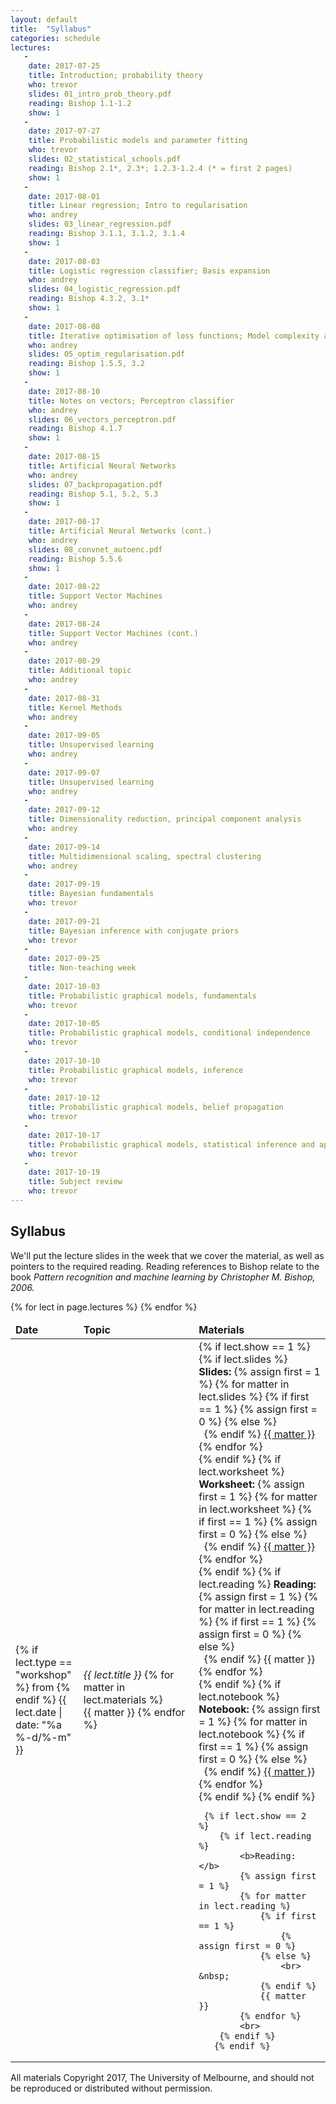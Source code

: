 ```yaml
---
layout: default
title:  "Syllabus"
categories: schedule
lectures:
   -
    date: 2017-07-25
    title: Introduction; probability theory
    who: trevor
    slides: 01_intro_prob_theory.pdf
    reading: Bishop 1.1-1.2
    show: 1
   -
    date: 2017-07-27
    title: Probabilistic models and parameter fitting
    who: trevor
    slides: 02_statistical_schools.pdf
    reading: Bishop 2.1*, 2.3*; 1.2.3-1.2.4 (* = first 2 pages)
    show: 1
   -
    date: 2017-08-01
    title: Linear regression; Intro to regularisation
    who: andrey
    slides: 03_linear_regression.pdf
    reading: Bishop 3.1.1, 3.1.2, 3.1.4
    show: 1
   -
    date: 2017-08-03
    title: Logistic regression classifier; Basis expansion
    who: andrey
    slides: 04_logistic_regression.pdf
    reading: Bishop 4.3.2, 3.1*
    show: 1
   -
    date: 2017-08-08
    title: Iterative optimisation of loss functions; Model complexity and bias-variance analysis
    who: andrey
    slides: 05_optim_regularisation.pdf
    reading: Bishop 1.5.5, 3.2
    show: 1
   -
    date: 2017-08-10
    title: Notes on vectors; Perceptron classifier
    who: andrey
    slides: 06_vectors_perceptron.pdf
    reading: Bishop 4.1.7
    show: 1
   -
    date: 2017-08-15
    title: Artificial Neural Networks
    who: andrey
    slides: 07_backpropagation.pdf
    reading: Bishop 5.1, 5.2, 5.3
    show: 1
   -
    date: 2017-08-17
    title: Artificial Neural Networks (cont.)
    who: andrey
    slides: 08_convnet_autoenc.pdf
    reading: Bishop 5.5.6
    show: 1
   -
    date: 2017-08-22
    title: Support Vector Machines
    who: andrey
   -
    date: 2017-08-24
    title: Support Vector Machines (cont.)
    who: andrey
   -
    date: 2017-08-29
    title: Additional topic
    who: andrey
   -
    date: 2017-08-31
    title: Kernel Methods
    who: andrey
   -
    date: 2017-09-05
    title: Unsupervised learning
    who: andrey
   -
    date: 2017-09-07
    title: Unsupervised learning
    who: andrey
   -
    date: 2017-09-12
    title: Dimensionality reduction, principal component analysis
    who: andrey
   -
    date: 2017-09-14
    title: Multidimensional scaling, spectral clustering
    who: andrey
   -
    date: 2017-09-19
    title: Bayesian fundamentals
    who: trevor
   -
    date: 2017-09-21
    title: Bayesian inference with conjugate priors
    who: trevor
   -
    date: 2017-09-25
    title: Non-teaching week
   -
    date: 2017-10-03
    title: Probabilistic graphical models, fundamentals
    who: trevor
   -
    date: 2017-10-05
    title: Probabilistic graphical models, conditional independence 
    who: trevor
   -
    date: 2017-10-10
    title: Probabilistic graphical models, inference
    who: trevor
   -
    date: 2017-10-12
    title: Probabilistic graphical models, belief propagation
    who: trevor
   -
    date: 2017-10-17
    title: Probabilistic graphical models, statistical inference and applications
    who: trevor
   -
    date: 2017-10-19
    title: Subject review
    who: trevor
---
```


## Syllabus

We'll put the lecture slides in the week that we cover the material, as well as pointers to the required reading. 
Reading references to Bishop relate to the book *Pattern recognition and machine learning by Christopher M. Bishop, 2006.*
<p>

<table class="display">
<colgroup>
<col width="15%" />
<col width="35%" />
<col width="40%" />
</colgroup>
<thead>
<tr>
    <td><b>Date</b></td>
    <td><b>Topic</b></td>
    <td><b>Materials</b></td>
</tr>
</thead>
<tbody>
{% for lect in page.lectures %}
<tr>
  <td>
    {% if lect.type == "workshop" %}
        from
    {% endif %}
       {{ lect.date  | date: "%a %-d/%-m" }}
  </td>
  <td><i>{{ lect.title }}</i>
    {% for matter in lect.materials %}
    <br> {{ matter }}
    {% endfor %}
  </td>
  <td>
    {% if lect.show == 1 %}
        {% if lect.slides %}
            <b>Slides: </b>
            {% assign first = 1 %}
            {% for matter in lect.slides %}
                {% if first == 1 %}
                    {% assign first = 0 %}
                {% else %}
                    <br> &nbsp;
                {% endif %}
                <a href="slides/{{ matter }}">{{ matter }}</a>
            {% endfor %}
            <br>
        {% endif %}
        {% if lect.worksheet %}
            <b>Worksheet: </b>
            {% assign first = 1 %}
            {% for matter in lect.worksheet %}
                {% if first == 1 %}
                    {% assign first = 0 %}
                {% else %}
                    <br> &nbsp;
                {% endif %}
                <a href="workshops/{{ matter }}">{{ matter }}</a>
            {% endfor %}
            <br>
        {% endif %}
        {% if lect.reading %}
            <b>Reading: </b>
            {% assign first = 1 %}
            {% for matter in lect.reading %}
                {% if first == 1 %}
                    {% assign first = 0 %}
                {% else %}
                    <br> &nbsp;
                {% endif %}
                {{ matter }}
            {% endfor %}
            <br>
        {% endif %}
        {% if lect.notebook %}
            <b>Notebook: </b>
            {% assign first = 1 %}
            {% for matter in lect.notebook %}
                {% if first == 1 %}
                    {% assign first = 0 %}
                {% else %}
                    <br> &nbsp;
                {% endif %}
                <a href="notebooks/{{ matter }}">{{ matter }}</a>
            {% endfor %}
            <br>
        {% endif %}
    {% endif %}

     {% if lect.show == 2 %}
        {% if lect.reading %}
            <b>Reading: </b>
            {% assign first = 1 %}
            {% for matter in lect.reading %}
                {% if first == 1 %}
                    {% assign first = 0 %}
                {% else %}
                    <br> &nbsp;
                {% endif %}
                {{ matter }}
            {% endfor %}
            <br>
        {% endif %}
       {% endif %}

  </td>
</tr>
{% endfor %}
</tbody>
</table>

All materials Copyright 2017, The University of Melbourne, and should not be reproduced or distributed without permission.
